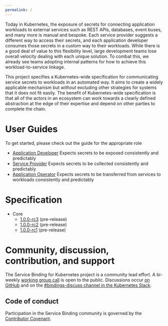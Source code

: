 ```yaml
---
permalink: /
---
```


Today in Kubernetes, the exposure of secrets for connecting application workloads to external services such as REST APIs, databases, event buses, and many more is manual and bespoke.  Each service provider suggests a different way to access their secrets, and each application developer consumes those secrets in a custom way to their workloads.  While there is a good deal of value to this flexibility level, large development teams lose overall velocity dealing with each unique solution.  To combat this, we already see teams adopting internal patterns for how to achieve this workload-to-service linkage.

This project specifies a Kubernetes-wide specification for communicating service secrets to workloads in an automated way.  It aims to create a widely applicable mechanism but _without_ excluding other strategies for systems that it does not fit easily.  The benefit of Kubernetes-wide specification is that all of the actors in an ecosystem can work towards a clearly defined abstraction at the edge of their expertise and depend on other parties to complete the chain.

# User Guides
To get started, please check out the guide for the appropriate role

* [Application Developer](/application-developer/)
  Expects secrets to be exposed consistently and predictably
* [Service Provider](/service-provider/)
  Expects secrets to be collected consistently and predictably
* [Application Operator](/application-operator/)
  Expects secrets to be transferred from services to workloads consistently and predictably

# Specification
* Core
  * [1.0.0-rc3](/spec/core/1.0.0-rc3/) (pre-release)
  * [1.0.0-rc2](/spec/core/1.0.0-rc2/) (pre-release)
  * [1.0.0-rc1](/spec/core/1.0.0-rc1/) (pre-release)

<a name="community"></a>
# Community, discussion, contribution, and support

The Service Binding for Kubernetes project is a community lead effort.
A bi-weekly [working group call][working-group] is open to the public.
Discussions occur [on GitHub][github] and on the [#bindings-discuss channel in the Kubernetes Slack][slack].

## Code of conduct
Participation in the Service Binding community is governed by the [Contributor Covenant][code-of-conduct].

[working-group]: https://docs.google.com/document/d/1rR0qLpsjU38nRXxeich7F5QUy73RHJ90hnZiFIQ-JJ8/edit#heading=h.ar8ibc31ux6f
[slack]: https://kubernetes.slack.com/archives/C012F2GPMTQ
[github]: https://github.com/servicebinding
[code-of-conduct]: ./CODE_OF_CONDUCT.md
